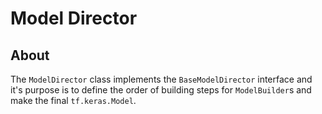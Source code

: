 # Model Director
## About 
The `ModelDirector` class implements the `BaseModelDirector` interface and it's purpose is to define the order of building steps for `ModelBuilder`s and make the final `tf.keras.Model`.